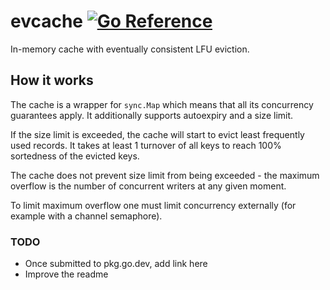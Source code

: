 # evcache [![Go Reference](https://pkg.go.dev/badge/github.com/mgnsk/evcache.svg)](https://pkg.go.dev/github.com/mgnsk/evcache)

In-memory cache with eventually consistent LFU eviction.

## How it works

The cache is a wrapper for `sync.Map` which means that all its concurrency guarantees apply.
It additionally supports autoexpiry and a size limit.

If the size limit is exceeded, the cache will start to evict least frequently used records.
It takes at least 1 turnover of all keys to reach 100% sortedness of the evicted keys.

The cache does not prevent size limit from being exceeded - the maximum overflow
is the number of concurrent writers at any given moment.

To limit maximum overflow one must limit concurrency externally (for example with a channel semaphore).

### TODO
* Once submitted to pkg.go.dev, add link here
* Improve the readme
